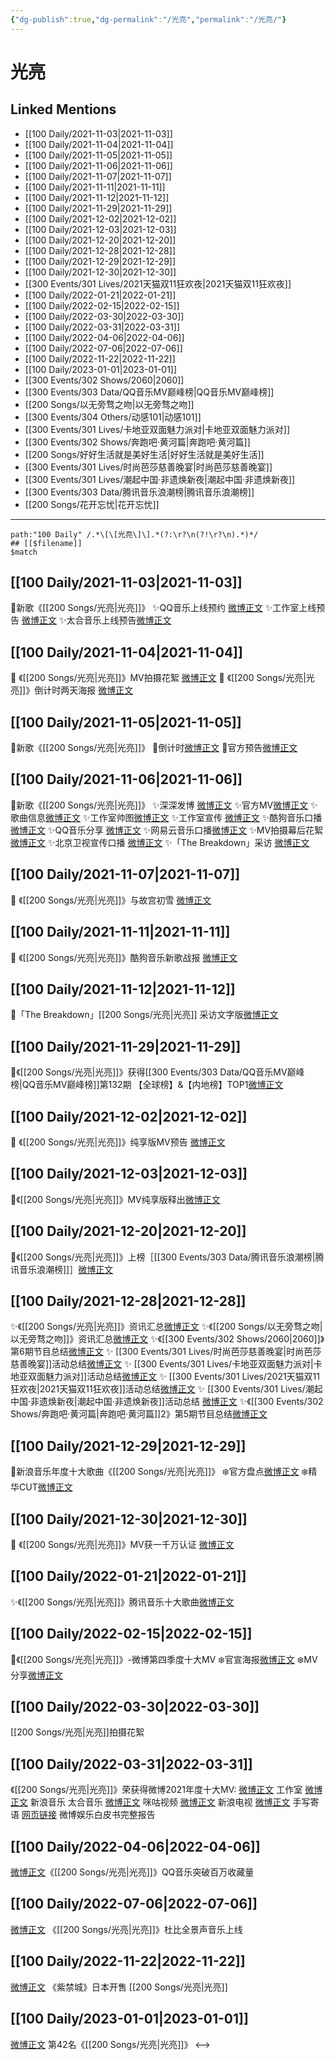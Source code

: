 ```yaml
---
{"dg-publish":true,"dg-permalink":"/光亮","permalink":"/光亮/"}
---
```


# 光亮

## Linked Mentions
- [[100 Daily/2021-11-03\|2021-11-03]]
- [[100 Daily/2021-11-04\|2021-11-04]]
- [[100 Daily/2021-11-05\|2021-11-05]]
- [[100 Daily/2021-11-06\|2021-11-06]]
- [[100 Daily/2021-11-07\|2021-11-07]]
- [[100 Daily/2021-11-11\|2021-11-11]]
- [[100 Daily/2021-11-12\|2021-11-12]]
- [[100 Daily/2021-11-29\|2021-11-29]]
- [[100 Daily/2021-12-02\|2021-12-02]]
- [[100 Daily/2021-12-03\|2021-12-03]]
- [[100 Daily/2021-12-20\|2021-12-20]]
- [[100 Daily/2021-12-28\|2021-12-28]]
- [[100 Daily/2021-12-29\|2021-12-29]]
- [[100 Daily/2021-12-30\|2021-12-30]]
- [[300 Events/301 Lives/2021天猫双11狂欢夜\|2021天猫双11狂欢夜]]
- [[100 Daily/2022-01-21\|2022-01-21]]
- [[100 Daily/2022-02-15\|2022-02-15]]
- [[100 Daily/2022-03-30\|2022-03-30]]
- [[100 Daily/2022-03-31\|2022-03-31]]
- [[100 Daily/2022-04-06\|2022-04-06]]
- [[100 Daily/2022-07-06\|2022-07-06]]
- [[100 Daily/2022-11-22\|2022-11-22]]
- [[100 Daily/2023-01-01\|2023-01-01]]
- [[300 Events/302 Shows/2060\|2060]]
- [[300 Events/303 Data/QQ音乐MV巅峰榜\|QQ音乐MV巅峰榜]]
- [[200 Songs/以无旁骛之吻\|以无旁骛之吻]]
- [[300 Events/304 Others/动感101\|动感101]]
- [[300 Events/301 Lives/卡地亚双面魅力派对\|卡地亚双面魅力派对]]
- [[300 Events/302 Shows/奔跑吧·黄河篇\|奔跑吧·黄河篇]]
- [[200 Songs/好好生活就是美好生活\|好好生活就是美好生活]]
- [[300 Events/301 Lives/时尚芭莎慈善晚宴\|时尚芭莎慈善晚宴]]
- [[300 Events/301 Lives/潮起中国·非遗焕新夜\|潮起中国·非遗焕新夜]]
- [[300 Events/303 Data/腾讯音乐浪潮榜\|腾讯音乐浪潮榜]]
- [[200 Songs/花开忘忧\|花开忘忧]]


---

```expander
path:"100 Daily" /.*\[\[光亮\]\].*(?:\r?\n(?!\r?\n).*)*/
## [[$filename]]
$match
```
## [[100 Daily/2021-11-03\|2021-11-03]]
🌟新歌《[[200 Songs/光亮\|光亮]]》
✨QQ音乐上线预约 [微博正文](https://m.weibo.cn/6466290670/4699422950425175)
✨工作室上线预告 [微博正文](https://m.weibo.cn/6466290670/4699390340760651)
✨太合音乐上线预告[微博正文](https://m.weibo.cn/6466290670/4699394710701461)
## [[100 Daily/2021-11-04\|2021-11-04]]
💫 《[[200 Songs/光亮\|光亮]]》MV拍摄花絮 [微博正文](https://m.weibo.cn/6466290670/4699829403912175)
💫 《[[200 Songs/光亮\|光亮]]》倒计时两天海报 [微博正文](https://m.weibo.cn/6466290670/4699760030646653)
## [[100 Daily/2021-11-05\|2021-11-05]]
🌟新歌《[[200 Songs/光亮\|光亮]]》
💫倒计时[微博正文](https://m.weibo.cn/6466290670/4700119893803808)
💫官方预告[微博正文](https://m.weibo.cn/6466290670/4700117241955644)
## [[100 Daily/2021-11-06\|2021-11-06]]
🌟新歌《[[200 Songs/光亮\|光亮]]》
✨深深发博 [微博正文](https://m.weibo.cn/6466290670/4700482809629230)
✨官方MV[微博正文](https://m.weibo.cn/6466290670/4700476945729069)
✨歌曲信息[微博正文](https://m.weibo.cn/6466290670/4700327846612649)
✨工作室帅图[微博正文](https://m.weibo.cn/6466290670/4700331743381912)
✨工作室宣传 [微博正文](https://m.weibo.cn/6466290670/4700563785122866)
✨酷狗音乐口播 [微博正文](https://m.weibo.cn/6466290670/4700473603393726)
✨QQ音乐分享 [微博正文](https://m.weibo.cn/6466290670/4700473980618780)
✨网易云音乐口播[微博正文](https://m.weibo.cn/6466290670/4700474282083519)
✨MV拍摄幕后花絮 [微博正文](https://m.weibo.cn/6466290670/4700504703109542)
✨北京卫视宣传口播 [微博正文](https://m.weibo.cn/6466290670/4700584676953713)
✨「The Breakdown」采访 [微博正文](https://m.weibo.cn/6466290670/4700650015819639)
## [[100 Daily/2021-11-07\|2021-11-07]]
💫 《[[200 Songs/光亮\|光亮]]》与故宫初雪 [微博正文](https://weibo.com/detail/4700843686758829)
## [[100 Daily/2021-11-11\|2021-11-11]]
💫 《[[200 Songs/光亮\|光亮]]》酷狗音乐新歌战报 [微博正文](https://m.weibo.cn/6466290670/4702448523940324)
## [[100 Daily/2021-11-12\|2021-11-12]]
🌟「The Breakdown」[[200 Songs/光亮\|光亮]] 采访文字版[微博正文](https://m.weibo.cn/6466290670/4702842961006364)
## [[100 Daily/2021-11-29\|2021-11-29]]
🎵《[[200 Songs/光亮\|光亮]]》获得[[300 Events/303 Data/QQ音乐MV巅峰榜\|QQ音乐MV巅峰榜]]第132期
【全球榜】&【内地榜】TOP1[微博正文](https://m.weibo.cn/6466290670/4708968591527287)

## [[100 Daily/2021-12-02\|2021-12-02]]
💫 《[[200 Songs/光亮\|光亮]]》纯享版MV预告 [微博正文](https://m.weibo.cn/6466290670/4709989774262284)
## [[100 Daily/2021-12-03\|2021-12-03]]
🌟《[[200 Songs/光亮\|光亮]]》MV纯享版释出[微博正文](https://m.weibo.cn/6466290670/4710291390072443)
## [[100 Daily/2021-12-20\|2021-12-20]]
🎵《[[200 Songs/光亮\|光亮]]》上榜［[[300 Events/303 Data/腾讯音乐浪潮榜\|腾讯音乐浪潮榜]]］[微博正文](https://m.weibo.cn/6466290670/4716518644912929)
## [[100 Daily/2021-12-28\|2021-12-28]]
✨《[[200 Songs/光亮\|光亮]]》资讯汇总[微博正文](https://m.weibo.cn/6466290670/4719320934123136)
✨《[[200 Songs/以无旁骛之吻\|以无旁骛之吻]]》资讯汇总[微博正文](https://m.weibo.cn/6466290670/4719323711538444)
✨《[[300 Events/302 Shows/2060\|2060]]》第6期节目总结[微博正文](https://m.weibo.cn/6466290670/4719492242083848)
✨ [[300 Events/301 Lives/时尚芭莎慈善晚宴\|时尚芭莎慈善晚宴]]活动总结[微博正文](https://m.weibo.cn/6466290670/4719492091347277)
✨ [[300 Events/301 Lives/卡地亚双面魅力派对\|卡地亚双面魅力派对]]活动总结[微博正文](https://m.weibo.cn/6466290670/4719491801943221)
✨ [[300 Events/301 Lives/2021天猫双11狂欢夜\|2021天猫双11狂欢夜]]活动总结[微博正文](https://m.weibo.cn/6466290670/4719331072017852)
✨ [[300 Events/301 Lives/潮起中国·非遗焕新夜\|潮起中国·非遗焕新夜]]活动总结 [微博正文](https://m.weibo.cn/6466290670/4719326630249968)
✨《[[300 Events/302 Shows/奔跑吧·黄河篇\|奔跑吧·黄河篇]]2》第5期节目总结[微博正文](https://m.weibo.cn/6466290670/4719491777567565)
## [[100 Daily/2021-12-29\|2021-12-29]]
🌟新浪音乐年度十大歌曲《[[200 Songs/光亮\|光亮]]》
❄️官方盘点[微博正文](https://m.weibo.cn/6466290670/4719739899741178)
❄️精华CUT[微博正文](https://m.weibo.cn/6466290670/4719745393492786)
## [[100 Daily/2021-12-30\|2021-12-30]]
💫 《[[200 Songs/光亮\|光亮]]》MV获一千万认证 [微博正文](https://m.weibo.cn/6466290670/4720169291614259)
## [[100 Daily/2022-01-21\|2022-01-21]]
✨《[[200 Songs/光亮\|光亮]]》腾讯音乐十大歌曲[微博正文](https://m.weibo.cn/6466290670/4728049335535551)
## [[100 Daily/2022-02-15\|2022-02-15]]
🌟《[[200 Songs/光亮\|光亮]]》-微博第四季度十大MV
❄️官宣海报[微博正文](https://m.weibo.cn/6466290670/4737078317812060)
❄️MV分享[微博正文](https://m.weibo.cn/6466290670/4737109199684284)
## [[100 Daily/2022-03-30\|2022-03-30]]
[](https://weibo.com/detail/4752832408848511) [[200 Songs/光亮\|光亮]]拍摄花絮
## [[100 Daily/2022-03-31\|2022-03-31]]
《[[200 Songs/光亮\|光亮]]》荣获得微博2021年度十大MV:
[微博正文](https://m.weibo.cn/7478855230/4753147656410159) 工作室
[微博正文](https://m.weibo.cn/1266269835/4753021110584633) 新浪音乐
[](https://m.weibo.cn/5626486614/4753110335750572) 太合音乐
[微博正文](https://m.weibo.cn/1809436135/4753063229522652) 咪咕视频
[微博正文](https://m.weibo.cn/1642592432/4753032338738978) 新浪电视
[微博正文](https://m.weibo.cn/1266269835/4753044949963150) 手写寄语
[网页链接](https://weibo.cn/sinaurl?u=https%3A%2F%2Fv2.rabbitpre.com%2Fm2%2FFw90XhQYdRi) 微博娱乐白皮书完整报告
## [[100 Daily/2022-04-06\|2022-04-06]]
[微博正文](https://m.weibo.cn/2169129705/4755327553635200)《[[200 Songs/光亮\|光亮]]》QQ音乐突破百万收藏量
## [[100 Daily/2022-07-06\|2022-07-06]]
[微博正文](https://weibo.com/5626486614/LB1SHsZ78) 《[[200 Songs/光亮\|光亮]]》杜比全景声音乐上线
## [[100 Daily/2022-11-22\|2022-11-22]]
[微博正文](https://weibo.com/5626486614/MgbMU3YX1) 《紫禁城》日本开售 [[200 Songs/光亮\|光亮]]
## [[100 Daily/2023-01-01\|2023-01-01]]
[微博正文](https://m.weibo.cn/1738376280/4852797303167416) 第42名《[[200 Songs/光亮\|光亮]]》
<-->